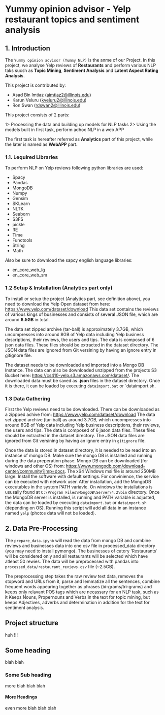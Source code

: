 # Yummy opinion advisor - Yelp restaurant topics and sentiment analysis

## 1. Introduction
The `Yummy opinion advisor (Yummy NLP)` is the anme of our Project. In this project, we analyse Yelp reviews of **Restaurants** and perform various NLP taks sucsh as **Topic Mining**, **Sentiment Analysis** and **Latent Aspect Rating Analysis**.

This project is contributed by:

- Asad Bin Imtiaz (aimtiaz2@illinois.edu)
- Karun Veluru (kveluru2@illinois.edu)
- Ron Swan (rdswan2@illinois.edu)

This project consists of 2 parts:

1> Processing the data and building up models for NLP tasks
2> Using the models built in first task, perform adhoc NLP in a web APP

The first task is hereafter referred as **Analytics** part of this project, while the later is named as **WebAPP** part.

### 1.1. Lequired Libraries

To perform NLP on Yelp reviews following python libraries are used:

- Spacy
- Pandas
- MongoDB
- Numpy
- Gensim
- SKLearn
- NLTK
- Seaborn
- S3FS
- pickle
- RE
- Time
- Functools
- String
- Math

Also be sure to download the sapcy english language libraries:
- en_core_web_lg
- en_core_web_sm

### 1.2 Setup & Installation (Analytics part only)

To install or setup the project (Analytics part, see definition above), you need to download the Yelp Open dataset from here: https://www.yelp.com/dataset/download
This data set contains the reviews of various kings of businesses and consists of several JSON file, which are around **8.5GB** in total. 

The data set zipped archive (tar-ball) is approximately 3.7GB, which uncompresses into around 8GB of Yelp data including Yelp business descriptions, their reviews, the users and tips. The data is composed of 6 json data files. These files should be extracted in the dataset directory. The JSON data files are ignored from Git versining by having an ignore entry in gitignore file.

The dataset needs to be downloaded and imported into a Mongo DB Instance. The data can also be downloaded unzipped from the projects S3 Bucket here: https://cs410-yelp.s3.amazonaws.com/dataset/. The downloaded data must be saved as **.json** files in the dataset directory. Once it is there, it can be loaded by executing `dataimport.bat` or `dataimport.sh.

### 1.3 Data Gathering
First the Yelp reviews need to be downloaded. There can be downloaded as a zippped achive from: https://www.yelp.com/dataset/download
The data set zipped archive (tar-ball) as around 3.7GB, which uncompresses into around 8GB of Yelp data including Yelp business descriptions, their reviews, the users and tips.
The data is composed of 6 jason data files. These files should be extracted in the dataset directory. The JSON data files are ignored from Git versining by having an ignore entry in `gitignore` file.

Once the data is stored in dataset directory, it is needed to be read into an instance of mongo DB. Make sure the mongo DB is installed and running during the data preperation phase. Mongo DB can be downloaded (for windows and other OS) from: https://www.mongodb.com/download-center/community?jmp=docs. The x64 Windows msi file is around 250MB large. Install the software with default settings. For convinience, the service can be executed with network user. After installation, add the MongoDB executables in the system PATH variavle. On windows the installations is ususally found at `C:\Program Files\MongoDB\Server\4.2\bin` directory. Once the MongoDB server is installed, is running and PATH variable is adjusted, the data can be loaded by executing `dataimport.bat` or `dataimport.sh` (depending on OS). Running this script will add all data in an instance named `yelp` (photos data will not be loaded).

## 2. Data Pre-Processing

The `prepare_data.ipynb` will read the data from mongo DB and combine reviews and businesses data into one csv file in processed_data directory (you may need to install pymongo). The businesses of catory 'Restaurants' will be considered only and all restaurants will be selected which have atleast 50 rewies. The data will be preprocessed with pandas into `processed_data/restaurant_reviews.csv` file (~2.5GB).

The preprocessing step takes the raw review text data, removes the stopword and URLs from it, parse and lemmatize all the sentences, combine frequent words appearing together as phrases (bi-grams/tri-grams) and keeps only relavant POS tags which are necassary for an NLP task, such as it Keeps Nouns, Propernouns and Verbs in the text for topic mining, but keeps Adjectives, adverbs and determination in addition for the text for sentiment analysis.

## Project structure
huh !!!

## Some heading
blah blah

### Some Sub heading
more blah blah blah

#### More Headings
even more blah blah blah
